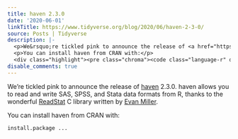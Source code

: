 ```yaml
---
title: haven 2.3.0
date: '2020-06-01'
linkTitle: https://www.tidyverse.org/blog/2020/06/haven-2-3-0/
source: Posts | Tidyverse
description: |-
  <p>We&rsquo;re tickled pink to announce the release of <a href="https://haven.tidyverse.org" target="_blank" rel="noopener">haven</a> 2.3.0. haven allows you to read and write SAS, SPSS, and Stata data formats from R, thanks to the wonderful <a href="https://github.com/WizardMac/ReadStat" target="_blank" rel="noopener">ReadStat</a> C library written by <a href="https://www.evanmiller.org/" target="_blank" rel="noopener">Evan Miller</a>.</p>
  <p>You can install haven from CRAN with:</p>
  <div class="highlight"><pre class="chroma"><code class="language-r" data-lang="r"><span class="nf">install.package ...
disable_comments: true
---
```

<p>We&rsquo;re tickled pink to announce the release of <a href="https://haven.tidyverse.org" target="_blank" rel="noopener">haven</a> 2.3.0. haven allows you to read and write SAS, SPSS, and Stata data formats from R, thanks to the wonderful <a href="https://github.com/WizardMac/ReadStat" target="_blank" rel="noopener">ReadStat</a> C library written by <a href="https://www.evanmiller.org/" target="_blank" rel="noopener">Evan Miller</a>.</p>
<p>You can install haven from CRAN with:</p>
<div class="highlight"><pre class="chroma"><code class="language-r" data-lang="r"><span class="nf">install.package ...